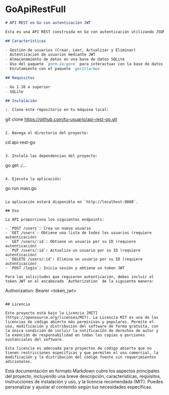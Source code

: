 # GoApiRestFull

```markdown
# API REST en Go con autenticación JWT

Esta es una API REST construida en Go con autenticación utilizando JSON Web Tokens (JWT). La API permite realizar operaciones CRUD (Crear, Leer, Actualizar y Eliminar) en usuarios, y también incluye una función de inicio de sesión para autenticar a los usuarios.

## Características

- Gestión de usuarios (Crear, Leer, Actualizar y Eliminar)
- Autenticación de usuarios mediante JWT
- Almacenamiento de datos en una base de datos SQLite
- Uso del paquete `gorm.io/gorm` para interactuar con la base de datos
- Enrutamiento con el paquete `gorilla/mux`

## Requisitos

- Go 1.16 o superior
- SQLite

## Instalación

1. Clona este repositorio en tu máquina local:

```
git clone https://github.com/tu-usuario/api-rest-go.git
```

2. Navega al directorio del proyecto:

```
cd api-rest-go
```

3. Instala las dependencias del proyecto:

```
go get ./...
```

4. Ejecuta la aplicación:

```
go run main.go
```

La aplicación estará disponible en `http://localhost:8080`.

## Uso

La API proporciona los siguientes endpoints:

- `POST /users`: Crea un nuevo usuario
- `GET /users`: Obtiene una lista de todos los usuarios (requiere autenticación)
- `GET /users/:id`: Obtiene un usuario por su ID (requiere autenticación)
- `PUT /users/:id`: Actualiza un usuario por su ID (requiere autenticación)
- `DELETE /users/:id`: Elimina un usuario por su ID (requiere autenticación)
- `POST /login`: Inicia sesión y obtiene un token JWT

Para las solicitudes que requieren autenticación, debes incluir el token JWT en el encabezado `Authorization` de la siguiente manera:

```
Authorization: Bearer <token_jwt>
```

## Licencia

Este proyecto está bajo la Licencia [MIT](https://opensource.org/licenses/MIT). La Licencia MIT es una de las licencias de código abierto más permisivas y populares. Permite el uso, modificación y distribución del software de forma gratuita, con la única condición de incluir la notificación de derechos de autor y la exención de responsabilidad en todas las copias o porciones sustanciales del software.

Esta licencia es adecuada para proyectos de código abierto que no tienen restricciones específicas y que permiten el uso comercial, la modificación y la distribución del código fuente sin requerimientos adicionales.

```

Esta documentación en formato Markdown cubre los aspectos principales del proyecto, incluyendo una breve descripción, características, requisitos, instrucciones de instalación y uso, y la licencia recomendada (MIT). Puedes personalizar y ajustar el contenido según tus necesidades específicas.
